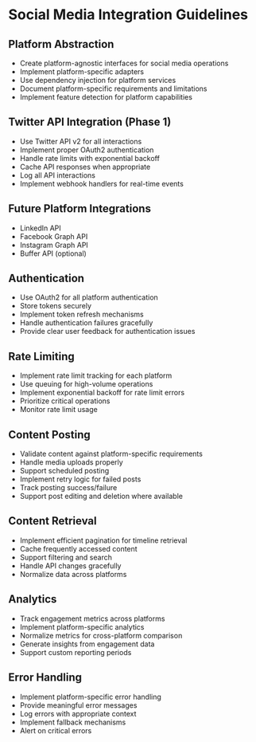 # Social Media Integration Guidelines

## Platform Abstraction

- Create platform-agnostic interfaces for social media operations
- Implement platform-specific adapters
- Use dependency injection for platform services
- Document platform-specific requirements and limitations
- Implement feature detection for platform capabilities

## Twitter API Integration (Phase 1)

- Use Twitter API v2 for all interactions
- Implement proper OAuth2 authentication
- Handle rate limits with exponential backoff
- Cache API responses when appropriate
- Log all API interactions
- Implement webhook handlers for real-time events

## Future Platform Integrations

- LinkedIn API
- Facebook Graph API
- Instagram Graph API
- Buffer API (optional)

## Authentication

- Use OAuth2 for all platform authentication
- Store tokens securely
- Implement token refresh mechanisms
- Handle authentication failures gracefully
- Provide clear user feedback for authentication issues

## Rate Limiting

- Implement rate limit tracking for each platform
- Use queuing for high-volume operations
- Implement exponential backoff for rate limit errors
- Prioritize critical operations
- Monitor rate limit usage

## Content Posting

- Validate content against platform-specific requirements
- Handle media uploads properly
- Support scheduled posting
- Implement retry logic for failed posts
- Track posting success/failure
- Support post editing and deletion where available

## Content Retrieval

- Implement efficient pagination for timeline retrieval
- Cache frequently accessed content
- Support filtering and search
- Handle API changes gracefully
- Normalize data across platforms

## Analytics

- Track engagement metrics across platforms
- Implement platform-specific analytics
- Normalize metrics for cross-platform comparison
- Generate insights from engagement data
- Support custom reporting periods

## Error Handling

- Implement platform-specific error handling
- Provide meaningful error messages
- Log errors with appropriate context
- Implement fallback mechanisms
- Alert on critical errors
